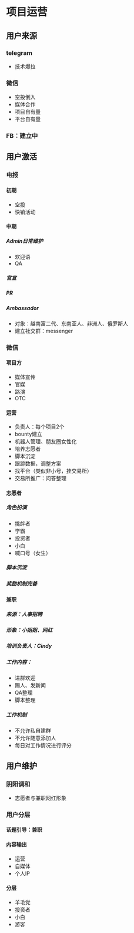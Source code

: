 # 项目运营
## 用户来源
### telegram
- 技术爆拉
### 微信
- 空投倒入
- 媒体合作
- 项目自有量
- 平台自有量
### FB：建立中
## 用户激活
### 电报
#### 初期
- 空投
- 快销活动
#### 中期
##### Admin日常维护
- 欢迎语
- QA
##### 官宣
##### PR
##### Ambassador
- 对象：越南富二代、东南亚人、非洲人、俄罗斯人
- 建立社交群：messenger
### 微信
#### 项目方
- 媒体宣传
- 官媒
- 路演
- OTC
#### 运营
- 负责人：每个项目2个
- bounty建立
- 机器人管理、朋友圈女性化
- 培养志愿者
- 脚本沉淀
- 跟踪数据，调整方案
- 找平台（类似非小号，挂交易所）
- 交易所推广：问答整理
#### 志愿者
##### 角色扮演
- 挑衅者
- 学霸
- 投资者
- 小白
- 喊口号（女生）
##### 脚本沉淀
##### 奖励机制完善
#### 兼职
##### 来源：人事招聘
##### 形象：小姐姐、网红
##### 培训负责人：Cindy
##### 工作内容：
- 进群欢迎
- 踢人、发新闻
- QA整理
- 脚本整理
##### 工作机制
- 不允许私自建群
- 不允许随意添加人
- 每日对工作情况进行评分
## 用户维护
### 阴阳调和
- 志愿者与兼职网红形象
### 用户分层
#### 话题引导：兼职
#### 内容输出
- 运营
- 自媒体
- 个人IP
#### 分层
- 羊毛党
- 投资者
- 小白
- 游客